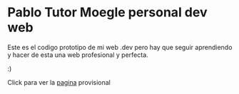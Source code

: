 # Pablo Tutor Moegle personal dev web 

Este es el codigo prototipo de mi web .dev pero hay que seguir aprendiendo y hacer de esta una web profesional y perfecta.

:) 

Click para ver la [pagina](https://pablotutormoegledev.netlify.app/) provisional
